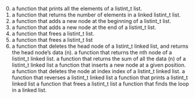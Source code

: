 0. a function that prints all the elements of a listint_t list.
1. a function that returns the number of elements in a linked listint_t list.
2. a function that adds a new node at the beginning of a listint_t list.
3. a function that adds a new node at the end of a listint_t list.
4. a function that frees a listint_t list.
5. a function that frees a listint_t list
6. a function that deletes the head node of a listint_t linked list, and returns the head node’s data (n).
    a function that returns the nth node of a listint_t linked list.
    a function that returns the sum of all the data (n) of a listint_t linked list
    a function that inserts a new node at a given position.
    a function that deletes the node at index index of a listint_t linked list.
    a function that reverses a listint_t linked list
    a function that prints a listint_t linked list
    a function that frees a listint_t list
    a function that finds the loop in a linked list.

